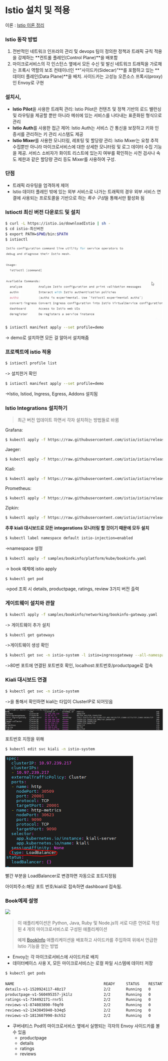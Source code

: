 # Istio 설치 및 적용

이론 : [Istio 이론 정리](https://www.notion.so/Docker-Kubernetes-c9168f4ed5f243da84b19111cd59210b)

### Istio 동작 방법

1. 전반적인 네트워크 인프라의 관리 및 devops 팀이 정의한 정책과 트래픽 규칙 적용을 강제하는 **컨트롤 플레인(Control Plane)**을 배포함
2. 마이크로서비스의 각 인스턴스 옆에서 모든 수신 및 발신 네트워크 트래픽을 가로채는 프록시 역할의 보조 컨테이너인 **"사이드카(Sidecar)"**를 포함하고 있는 **데이터 플레인(Data Plane)**을 배치. 사이드카는 고성능 오픈소스 프록시(proxy)인 Envoy로 구현



### 설치시,

- **Istio Pilot**을 사용한 트래픽 관리: Istio Pilot은 컨텐츠 및 정책 기반의 로드 밸런싱 및 라우팅을 제공할 뿐만 아니라 메쉬에 있는 서비스를 나타내는 표준화된 형식으로 관리
- **Istio Auth**를 사용한 접근 제어: Istio Auth는 서비스 간 통신을 보장하고 키와 인증서를 관리하는 키 관리 시스템도 제공
- **Istio Mixer**를 사용한 모니터링, 레포팅 및 할당량 관리: Istio Mixer는 요청 추적 수집뿐만 아니라 마이크로서비스에 대한 상세한 모니터링 및 로그 데이터 수집 기능을 제공. 서비스 소비자가 화이트 리스트에 있는지 여부를 확인하는 사전 검사나 속도 제한과 같은 할당량 관리 등도 Mixer를 사용하여 구성.  



### 단점

- 트래픽 라우팅을 엄격하게 제어
- Istio 데이터 플레인 밖에 있는 외부 서비스로 나가는 트래픽의 경우 외부 서비스 연결에 사용되는 프로토콜을 기반으로 하는 *특수 구성*을 통해서만 활성화 됨



### Istioctl 최신 버전 다운로드 및 설치

```bash
$ curl -L https://istio.io/downloadIstio | sh -
$ cd istio-최신버전
$ export PATH=$PWD/bin:$PATH
$ istioctl
```

![image-20210224103122324](./images/image1.png)

```bash
$ istioctl manifest apply --set profile=demo
```

-> demo로 설치하면 모든 걸 알아서 설치해줌



### 프로젝트에 istio 적용

```bash
$ istioctl profile list 
```

-> 설치한거 확인

```bash
$ istioctl manifest apply --set profile=demo
```

->Istio, Istiod, Ingress, Egress, Addons 설치됨



### Istio Integrations 설치하기

> 최근 버전 업데이트 하면서 각자 설치하는 방법들로 바뀜

Grafana:

```bash
$ kubectl apply -f https://raw.githubusercontent.com/istio/istio/release-1.9/samples/addons/grafana.yaml
```

Jaeger:

```bash
$ kubectl apply -f https://raw.githubusercontent.com/istio/istio/release-1.9/samples/addons/jaeger.yaml
```

Kiali:

```bash
$ kubectl apply -f https://raw.githubusercontent.com/istio/istio/release-1.9/samples/addons/kiali.yaml
```

Prometheus:

```bash
$ kubectl apply -f https://raw.githubusercontent.com/istio/istio/release-1.9/samples/addons/prometheus.yaml
```

Zipkin:

```bash
$ kubectl apply -f https://raw.githubusercontent.com/istio/istio/release-1.9/samples/addons/extras/zipkin.yaml
```

**추후 kiali 대시보드로 모든 integerations 모니터링 할 것이기 때문에 모두 설치**



```bash
$ kubectl label namespace default istio-injection=enabled
```

->namespace 설정

```bash
$ kubectl apply -f samples/bookinfo/platform/kube/bookinfo.yaml
```

-> book 예제에 istio apply

```bash
$ kubectl get pod
```

->pod 조회 시 details, productpage, ratings, review 3가지 버전 출력



### 게이트웨이 설치와 관찰

```bash
$ kubectl apply -f samples/bookinfo/networking/bookinfo-gateway.yaml
```

-> 게이트웨이 추가 설치

```bash
$ kubectl get gateways
```

->게이트웨이 생성 확인

```bash
$ kubectl get svc -n istio-system -l istio=ingressgateway --all-namespaces
```

->80번 포트에 연결된 포트번호 확인, localhost:포트번호/productpage로 접속



### Kiali 대시보드 연결

```bash
$ kubectl get svc -n istio-system
```

->을 통해서 확인하면 kiali는 타입이 ClusterIP로 되어잇음

![image-20210224154329440](./images/image2.png)

포트번호 지정을 위해 

```bash
$ kubectl edit svc kiali -n istio-system
```

![image-20210224154548618](./images/image3.png)

빨간 부분을 LoadBalancer로 변경하면 자동으로 포트지정됨

아이피주소:해당 포트 번호/kiali로 접속하면 dashboard 접속됨.



### Book예제 설명

![](https://github.com/IBM/microservices-traffic-management-using-istio/raw/master/images/istio-architecture.png)

> 이 애플리케이션은 Python, Java, Ruby 및 Node.js의 서로 다른 언어로 작성된 4 개의 마이크로서비스로 구성된 애플리케이션
>
> 예제 [BookInfo](https://istio.io/docs/samples/bookinfo.html) 애플리케이션을 배포하고 사이드카를 주입하여 위에서 언급한 Istio 기능을 얻는 방법

- Envoy는 각 마이크로서비스에 사이드카로 배치
- 데이터베이스 사용 X, 모든 마이크로서비스는 로컬 파일 시스템에 데이터 저장

```bash
$ kubectl get pods

NAME                                        READY     STATUS    RESTARTS   AGE
details-v1-1520924117-48z17                 2/2       Running   0          6m
productpage-v1-560495357-jk1lz              2/2       Running   0          6m
ratings-v1-734492171-rnr5l                  2/2       Running   0          6m
reviews-v1-874083890-f0qf0                  2/2       Running   0          6m
reviews-v2-1343845940-b34q5                 2/2       Running   0          6m
reviews-v3-1813607990-8ch52                 2/2       Running   0          6m
```

- 쿠버네티스 Pod의 마이크로서비스 옆에서 실행되는 각자의 Envoy 사이드카를 볼 수 있음
  - productpage
  - details
  - ratings
  - reviews



